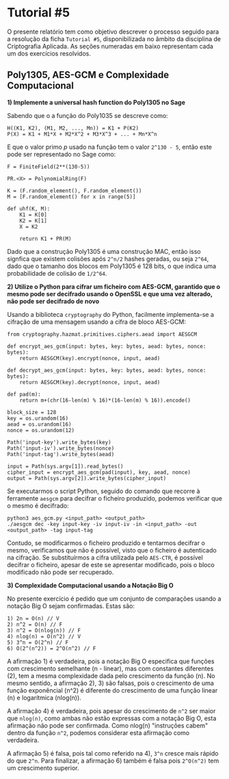 # Tutorial #5

O presente relatório tem como objetivo descrever o processo seguido para a resolução da ficha `Tutorial #5`, disponibilizada no âmbito da disciplina de Criptografia Aplicada. As seções numeradas em baixo representam cada um dos exercícios resolvidos.

## Poly1305, AES-GCM e Complexidade Computacional

**1) Implemente a universal hash function do Poly1305 no Sage**

Sabendo que o a função do Poly1035 se descreve como:

```
H((K1, K2), (M1, M2, ..., Mn)) = K1 + P(K2)
P(X) = K1 + M1*X + M2*X^2 + M3*X^3 + ... + Mn*X^n
```

E que o valor primo *p* usado na função tem o valor `2^130 - 5`, então este pode ser representado no Sage como:

```
F = FiniteField(2**(130-5))

PR.<X> = PolynomialRing(F)

K = (F.random_element(), F.random_element())
M = [F.random_element() for x in range(5)]

def uhf(K, M):
    K1 = K[0]
    K2 = K[1]
    X = K2
    
    return K1 + PR(M)
```

Dado que a construção Poly1305 é uma construção MAC, então isso signfica que existem colisões após `2^n/2` hashes geradas, ou seja `2^64`, dado que o tamanho dos blocos em Poly1305 é 128 bits, o que indica uma probabilidade de colisão de `1/2^64`.

**2) Utilize o Python para cifrar um ficheiro com AES-GCM, garantido que o mesmo pode ser decifrado usando o **OpenSSL** e que uma vez alterado, não pode ser decifrado de novo**

Usando a biblioteca `cryptography` do Python, facilmente implementa-se a cifração de uma mensagem usando a cifra de bloco AES-GCM:

```
from cryptography.hazmat.primitives.ciphers.aead import AESGCM

def encrypt_aes_gcm(input: bytes, key: bytes, aead: bytes, nonce: bytes):
    return AESGCM(key).encrypt(nonce, input, aead)

def decrypt_aes_gcm(input: bytes, key: bytes, aead: bytes, nonce: bytes):
    return AESGCM(key).decrypt(nonce, input, aead)

def pad(m):
    return m+(chr(16-len(m) % 16)*(16-len(m) % 16)).encode()

block_size = 128
key = os.urandom(16)
aead = os.urandom(16)
nonce = os.urandom(12)

Path('input-key').write_bytes(key)
Path('input-iv').write_bytes(nonce)
Path('input-tag').write_bytes(aead)

input = Path(sys.argv[1]).read_bytes()
cipher_input = encrypt_aes_gcm(pad(input), key, aead, nonce)
output = Path(sys.argv[2]).write_bytes(cipher_input)
```

Se executarmos o script Python, seguido do comando que recorre à ferramente `aesgcm` para decifrar o ficheiro produzido, podemos verificar que o mesmo é decifrado:

```
python3 aes_gcm.py <input_path> <output_path>
./aesgcm dec -key input-key -iv input-iv -in <input_path> -out <output_path> -tag input-tag
```

Contudo, se modificarmos o ficheiro produzido e tentarmos decifrar o mesmo, verificamos que não é possível, visto que o ficheiro é autenticado na cifração. Se substituírmos a cifra utilizada pelo `AES-CTR`, é possível decifrar o ficheiro, apesar de este se apresentar modificado, pois o bloco modificado não pode ser recuperado.

**3) Complexidade Computacional usando a Notação Big O**

No presente exercício é pedido que um conjunto de comparações usando a notação Big O sejam confirmadas. Estas são:

```
1) 2n = O(n) // V
2) n^2 = O(n) // F
3) n^2 = O(nlog(n)) // F
4) nlog(n) = O(n^2) // V
5) 3^n = O(2^n) // F
6) O(2^(n^2)) = 2^O(n^2) // F
```

A afirmação 1) é verdadeira, pois a notação Big O especifica que funções com crescimento semelhante (n - linear), mas com constantes diferentes (2), tem a mesma complexidade dada pelo crescimento da função (n). No mesmo sentido, a afirmação 2), 3) são falsas, pois o crescimento de uma função exponêncial (n^2) é diferente do crescimento de uma função linear (n) e logarítmica (nlog(n)).

A afirmação 4) é verdadeira, pois apesar do crescimento de `n^2` ser maior que `nlog(n)`, como ambas não estão expressas com a notação Big O, esta afirmação não pode ser confirmada. Como nlog(n) "instruções cabem" dentro da função `n^2`, podemos considerar esta afirmação como verdadeira.

A afirmação 5) é falsa, pois tal como referido na 4), `3^n` cresce mais rápido do que `2^n`. Para finalizar, a afirmação 6) também é falsa pois `2^O(n^2)` tem um crescimento superior.